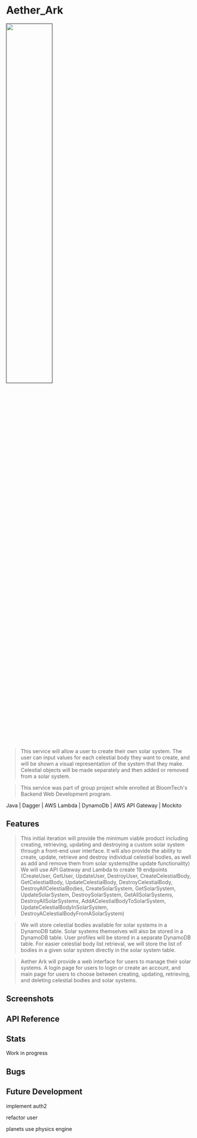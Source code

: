# Aether_Ark

[<img src="project_documents/videos/aeLogo.mp4" width="50%">]()

> This service will allow a user to create their own solar system. The user can input values for each celestial body they want to create, and will be shown a visual representation of the system that they make. Celestial objects will be made separately and then added or removed from a solar system.


>This service was part of group project while enrolled at BloomTech's Backend Web Development program. 


Java | Dagger | AWS Lambda | DynamoDb | AWS API Gateway | Mockito
## Features
>This initial iteration will provide the minimum viable product including creating, retrieving, updating and destroying a custom solar system through a front-end user interface. It will also provide the ability to create, update, retrieve and destroy individual celestial bodies, as well as add and remove them from solar systems(the update functionality) We will use API Gateway and Lambda to create 19 endpoints (CreateUser, GetUser, UpdateUser, DestroyUser, CreateCelestialBody, GetCelestialBody, UpdateCelestialBody, DestroyCelestialBody, DestroyAllCelestialBodies, CreateSolarSystem, GetSolarSystem, UpdateSolarSystem, DestroySolarSystem, GetAllSolarSystems, DestroyAllSolarSystems, AddACelestialBodyToSolarSystem, UpdateCelestialBodyInSolarSystem, DestroyACelestialBodyFromASolarSystem)

>We will store celestial bodies available for solar systems in a DynamoDB table. Solar systems themselves will also be stored in a DynamoDB table. User profiles will be stored in a separate DynamoDB table. For easier celestial body list retrieval, we will store the list of bodies in a given solar system directly in the solar system table.

>Aether Ark will provide a web interface for users to manage their solar systems. A login page for users to login or create an account, and main page for users to choose between creating, updating, retrieving, and deleting celestial bodies and solar systems.

## Screenshots

## API Reference
<!-- need to migrage to personal AWS -->
## Stats
Work in progress
## Bugs
## Future Development
implement auth2

refactor user

planets use physics engine
<!-- Markdown link & img dfn's -->
